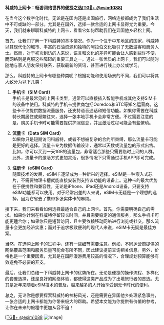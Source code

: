 **科威特上网卡：畅游网络世界的便捷之选[[TG💪+ @esim1088](https://t.me/s/esim1088)]**

在当今这个数字化时代，无论是在国内还是出国旅行，网络连接都成为了我们生活中不可或缺的一部分。尤其是在国外，选择一款合适的上网卡显得尤为重要。今天，我们就来聊聊科威特的上网卡，看看它如何帮助我们在异国他乡轻松上网。

首先，让我们了解一下科威特的基本情况。作为一个位于中东地区的国家，科威特以其现代化的城市、丰富的石油资源和独特的阿拉伯文化吸引了无数游客和商务人士。然而，对于初次到访的人来说，语言和文化的差异可能会让人感到些许不便，而网络则是克服这些障碍的重要工具之一。通过一张优质的上网卡，我们可以随时随地与家人朋友保持联系，获取最新的资讯，甚至进行线上办公或学习。

那么，科威特的上网卡有哪些种类呢？根据功能和使用场景的不同，我们可以将其大致分为以下几类：

1. **手机卡（SIM Card）**  
   手机卡是最常见的上网卡类型，通常可以直接插入智能手机或其他支持SIM卡的设备中使用。科威特的手机卡提供商包括Ooredoo和STC等知名运营商。这些卡不仅提供数据流量服务，还支持语音通话和短信功能。如果你需要在科威特长期居住或频繁往来，选择一张本地手机卡会非常方便。不过需要注意的是，购买手机卡时可能需要提供护照信息，并且激活过程可能会有些繁琐。

2. **流量卡（Data SIM Card）**  
   如果你只是短期访问科威特，或者不想被复杂的合约所束缚，那么流量卡可能是更好的选择。流量卡专为数据传输设计，通常以天数或流量包的形式出售。比如，你可以买到一天1GB的流量包，非常适合那些只需要临时上网的人群。此外，流量卡的激活方式更加灵活，很多情况下只需通过手机APP即可完成。

3. **注册卡（eSIM Card）**  
   随着技术的发展，eSIM卡逐渐成为一种新兴的选择。eSIM是一种嵌入式芯片，不需要物理卡槽就能直接安装到支持该功能的设备上。这种卡的最大优势在于便携性和兼容性，无论是iPhone、iPad还是Android设备，只要支持eSIM功能都可以使用。对于经常出差的人来说，eSIM卡无疑是一个理想的选择，因为它省去了携带多张实体卡的麻烦。

接下来，我们来看看如何选择最适合自己的上网卡。首先，你需要明确自己的需求。如果你计划在科威特停留较长时间，并且需要稳定的通信服务，那么手机卡可能更适合你；如果你只是短暂访问，且主要依赖移动网络进行浏览或社交，那么流量卡会更加经济实惠；而对于追求极致便利的现代人来说，eSIM卡无疑是最佳方案。

当然，在选购上网卡的过程中，还有一些细节需要注意。例如，不同运营商提供的网络覆盖范围和服务质量可能会有所不同，因此建议提前查询相关信息。另外，价格也是一个重要因素，尤其是在国际漫游费用较高的情况下，合理规划预算能够有效避免不必要的开支。

最后，让我们总结一下科威特上网卡的优势所在。无论是便捷的操作流程、多样化的套餐选择，还是良好的网络体验，都使得这类产品成为了出境旅行者的首选。尤其是近年来随着eSIM技术的普及，越来越多的人开始享受到无卡时代的便利。

总之，无论你是想要探索科威特的神秘风光，还是需要在异国他乡处理紧急事务，一张合适的上网卡都能为你带来极大的帮助。希望本文能为你提供有价值的参考，让你在未来的旅程中更加从容不迫！  

[[TG💪+ @esim1088](https://t.me/s/esim1088) ![Image](https://i.postimg.cc/4NQfJmqS/Snipaste-2025-05-13-00-14-12.png)]
